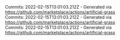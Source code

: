Commits: 2022-02-15T13:01:03.212Z - Generated via https://github.com/marketplace/actions/artificial-grass
<br>
Commits: 2022-02-15T13:01:03.212Z - Generated via https://github.com/marketplace/actions/artificial-grass
<br>
Commits: 2022-02-15T13:01:03.212Z - Generated via https://github.com/marketplace/actions/artificial-grass
<br>
